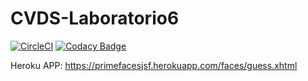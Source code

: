 # CVDS-Laboratorio6

[![CircleCI](https://circleci.com/gh/JCPosso/CVDS-Laboratorio6.svg)](https://app.circleci.com/pipelines/github/JCPosso/CVDS-Laboratorio6)
[![Codacy Badge](https://app.codacy.com/project/badge/Grade/126416efb82c47cd8149fda56b7aa080)](https://www.codacy.com/gh/JCPosso/CVDS-Laboratorio6/dashboard?utm_source=github.com&utm_medium=referral&utm_content=JCPosso/CVDS-Laboratorio6&utm_campaign=Badge_Grade)

Heroku APP: https://primefacesjsf.herokuapp.com/faces/guess.xhtml
